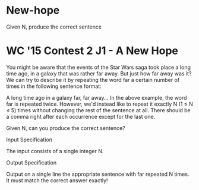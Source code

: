 # New-hope
Given N, produce the correct sentence

# WC '15 Contest 2 J1 - A New Hope

You might be aware that the events of the Star Wars saga took place a long time ago, in a galaxy that was rather far away. But just how far away was it? We can try to describe it by repeating the word far a certain number of times in the following sentence format:

A long time ago in a galaxy far, far away...
In the above example, the word far is repeated twice. However, we'd instead like to repeat it exactly N (1 ≤ N ≤ 5) times without changing the rest of the sentence at all. There should be a comma right after each occurrence except for the last one.

Given N, can you produce the correct sentence?

Input Specification

The input consists of a single integer N.

Output Specification

Output on a single line the appropriate sentence with far repeated N times. It must match the correct answer exactly!
